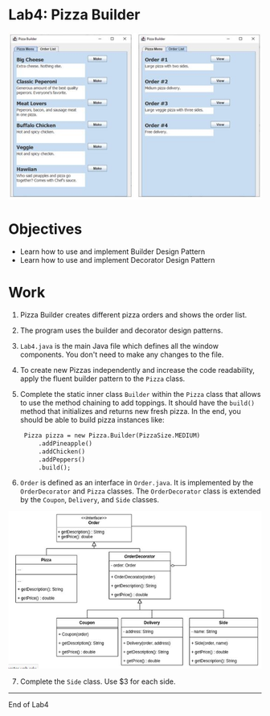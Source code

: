 # Lab4: Pizza Builder

![](Lab4_Files/App_Windows.jpg)

# Objectives

- Learn how to use and implement Builder Design Pattern
- Learn how to use and implement Decorator Design Pattern

# Work

1. Pizza Builder creates different pizza orders and shows the order list.
2. The program uses the builder and decorator design patterns.
3. `Lab4.java` is the main Java file which defines all the window components. You don't need to make any changes to the file.
4. To create new Pizzas independently and increase the code readability, apply the fluent builder pattern to the `Pizza` class.
5. Complete the static inner class `Builder` within the `Pizza` class that allows to use the method chaining to add toppings. It should have the `build()` method that initializes and returns new fresh pizza. In the end, you should be able to build pizza instances like:

        Pizza pizza = new Pizza.Builder(PizzaSize.MEDIUM)
            .addPineapple()
            .addChicken()
            .addPeppers()
            .build();

6. `Order` is defined as an interface in `Order.java`. It is implemented by the `OrderDecorator` and `Pizza` classes. The `OrderDecorator` class is extended by the `Coupon`, `Delivery`, and `Side` classes.

![](Lab4_Files/Class_Diagram.jpg)

7. Complete the `Side` class. Use $3 for each side.

---
End of Lab4

